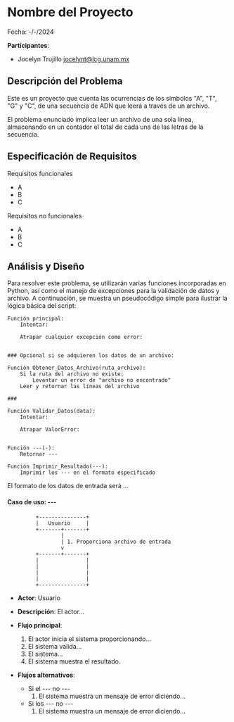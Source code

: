 # Nombre del Proyecto

Fecha: -/-/2024

**Participantes**:

- Jocelyn Trujillo jocelynt@lcg.unam.mx

## Descripción del Problema

Este es un proyecto que cuenta las ocurrencias de los símbolos "A", "T", "G" y "C", de una secuencia de ADN que leerá a través de un archivo.

El problema enunciado implica leer un archivo de una sola linea, almacenando en un contador el total de cada una de las letras de la secuencia.

## Especificación de Requisitos

Requisitos funcionales

- A
- B
- C

Requisitos no funcionales

- A
- B
- C


## Análisis y Diseño

Para resolver este problema, se utilizarán varias funciones incorporadas en Python, así como el manejo de excepciones para la validación de datos y archivo. A continuación, se muestra un pseudocódigo simple para ilustrar la lógica básica del script:

```
Función principal:
    Intentar:
        
    Atrapar cualquier excepción como error:
		

### Opcional si se adquieren los datos de un archivo:

Función Obtener_Datos_Archivo(ruta_archivo):
    Si la ruta del archivo no existe:
        Levantar un error de "archivo no encontrado"
    Leer y retornar las líneas del archivo

### 

Función Validar_Datos(data):
    Intentar:
        
    Atrapar ValorError:
	    

Función ---(-):
    Retornar ---

Función Imprimir_Resultado(---):
    Imprimir los --- en el formato especificado
```

El formato de los datos de entrada será ...


#### Caso de uso: ---

```
         +---------------+
         |   Usuario     |
         +-------+-------+
                 |
                 | 1. Proporciona archivo de entrada
                 v
         +-------+-------+
         |               |
         |               |
         |               |
         |               |
         +---------------+
```

- **Actor**: Usuario
- **Descripción**: El actor...

- **Flujo principal**:

	1. El actor inicia el sistema proporcionando...
	2. El sistema valida...
	3. El sistema...
	4. El sistema muestra el resultado.
	
- **Flujos alternativos**:
	- Si el --- no ---
		1. El sistema muestra un mensaje de error diciendo...
	- Si los --- no ---
		1. El sistema muestra un mensaje de error diciendo...
                

